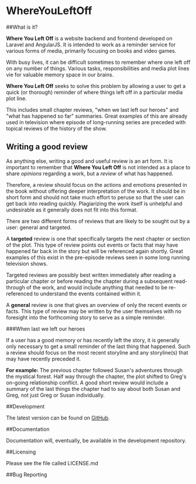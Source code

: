 # WhereYouLeftOff

##What is it?

**Where You Left Off** is a website backend and frontend developed on Laravel and AngularJS. It is intended to work as a reminder service for various forms of media, primarily focusing on books and video games.

With busy lives, it can be difficult sometimes to remember where one left off on any number of things. Various tasks, responsibilities and media plot lines vie for valuable memory space in our brains.

**Where You Left Off** seeks to solve this problem by allowing a user to get a quick (or thorough) reminder of where things left off in a particular media plot line.

This includes small chapter reviews, "when we last left our heroes" and "what has happened so far" summaries. Great examples of this are already used in television where episode of long-running series are preceded with topical reviews of the history of the show.

## Writing a good review

As anything else, writing a good and useful review is an art form. It is important to remember that **Where You Left Off** is not intended as a place to share *opinions* regarding a work, but a *review* of what has happened.

Therefore, a review should focus on the actions and emotions presented in the book without offering deeper interpretation of the work. It should be in short form and should not take much effort to peruse so that the user can get back into reading quickly. Plagiarizing the work itself is unhelpful and undesirable as it generally does not fit into this format.

There are two different forms of reviews that are likely to be sought out by a user: general and targeted.

A **targeted** review is one that specifically targets the next chapter or section of the plot. This type of review points out events or facts that may have happened far back in the story but will be referenced again shortly. Great examples of this exist in the pre-episode reviews seen in some long running television shows.

Targeted reviews are possibly best written immediately after reading a particular chapter or before reading the chapter during a subsequent read-through of the work, and would include anything that needed to be re-referenced to understand the events contained within it.

A **general** review is one that gives an overview of only the recent events or facts. This type of review may be written by the user themselves with no foresight into the forthcoming story to serve as a simple reminder.

###When last we left our heroes

If a user has a good memory or has recently left the story, it is generally only necessary to get a small reminder of the last thing that happened. Such a review should focus on the most recent storyline and any storyline(s) that may have recently preceded it.

**For example:** The previous chapter followed Susan's adventures through the mystical forest. Half way through the chapter, the plot shifted to Greg's on-going relationship conflict. A good short review would include a summary of the last things the chapter had to say about both Susan and Greg, not just Greg or Susan individually.

##Development

The latest version can be found on [GitHub](https://github.com/Worthwelle/WhereYouLeftOff).

##Documentation

Documentation will, eventually, be available in the development repository.

##Licensing

Please see the file called LICENSE.md

##Bug Reporting